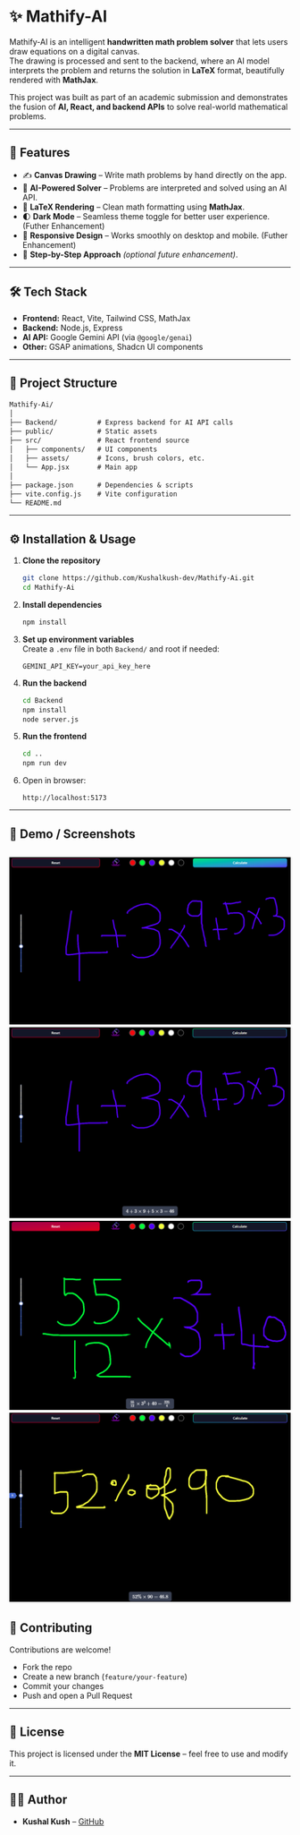 # ✨ Mathify-AI

Mathify-AI is an intelligent **handwritten math problem solver** that lets users draw equations on a digital canvas.  
The drawing is processed and sent to the backend, where an AI model interprets the problem and returns the solution in **LaTeX** format, beautifully rendered with **MathJax**.

This project was built as part of an academic submission and demonstrates the fusion of **AI, React, and backend APIs** to solve real-world mathematical problems.

---

## 🚀 Features
- ✍️ **Canvas Drawing** – Write math problems by hand directly on the app.  
- 🤖 **AI-Powered Solver** – Problems are interpreted and solved using an AI API.  
- 🔢 **LaTeX Rendering** – Clean math formatting using **MathJax**.  
- 🌓 **Dark Mode** – Seamless theme toggle for better user experience.  (Futher Enhancement)
- 📱 **Responsive Design** – Works smoothly on desktop and mobile.   (Futher Enhancement)
- 🧮 **Step-by-Step Approach** *(optional future enhancement)*.

---

## 🛠️ Tech Stack
- **Frontend:** React, Vite, Tailwind CSS, MathJax  
- **Backend:** Node.js, Express  
- **AI API:** Google Gemini API (via `@google/genai`)  
- **Other:** GSAP animations, Shadcn UI components  

---

## 📂 Project Structure
```
Mathify-Ai/
│
├── Backend/          # Express backend for AI API calls
├── public/           # Static assets
├── src/              # React frontend source
│   ├── components/   # UI components
│   ├── assets/       # Icons, brush colors, etc.
│   └── App.jsx       # Main app
│
├── package.json      # Dependencies & scripts
├── vite.config.js    # Vite configuration
└── README.md
```

---

## ⚙️ Installation & Usage

1. **Clone the repository**
   ```bash
   git clone https://github.com/Kushalkush-dev/Mathify-Ai.git
   cd Mathify-Ai
   ```

2. **Install dependencies**
   ```bash
   npm install
   ```

3. **Set up environment variables**  
   Create a `.env` file in both `Backend/` and root if needed:
   ```
   GEMINI_API_KEY=your_api_key_here
   ```

4. **Run the backend**
   ```bash
   cd Backend
   npm install
   node server.js
   ```

5. **Run the frontend**
   ```bash
   cd ..
   npm run dev
   ```

6. Open in browser:  
   ```
   http://localhost:5173
   ```

---

## 🎥 Demo / Screenshots
 
![Mathify AI Screenshot](./public/pg2.png)
![Mathify AI Screenshot](./public/pg3.png)
![Mathify AI Screenshot](./public/pg5.png)
![Mathify AI Screenshot](./public/pg6.png)
---

## 🤝 Contributing
Contributions are welcome!  
- Fork the repo  
- Create a new branch (`feature/your-feature`)  
- Commit your changes  
- Push and open a Pull Request  

---

## 📜 License
This project is licensed under the **MIT License** – feel free to use and modify it.  

---

## 👨‍💻 Author
- **Kushal Kush** – [GitHub](https://github.com/Kushalkush-dev)

